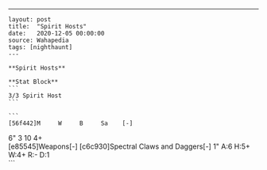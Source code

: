 ---
    layout: post
    title:  "Spirit Hosts"
    date:   2020-12-05 00:00:00
    source: Wahapedia
    tags: [nighthaunt]
    ---
    
    **Spirit Hosts**
    
    **Stat Block**
    ```
    3/3 Spirit Host
    ```
    
    ```
    [56f442]M     W     B     Sa    [-]
6"    3     10    4+    
[e85545]Weapons[-]
[c6c930]Spectral Claws and Daggers[-]
1"     A:6    H:5+   W:4+   R:-    D:1   
    ```
    
    
    